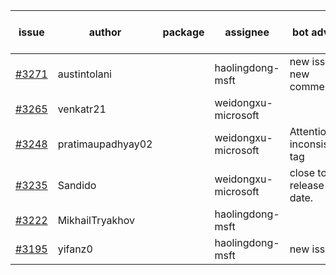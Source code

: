 | issue | author | package | assignee | bot advice | created date of issue | target release date | date from target |
| ------ | ------ | ------ | ------ | ------ | ------ | ------ | :-----: |
| [#3271](https://github.com/Azure/sdk-release-request/issues/3271) | austintolani |  | haolingdong-msft | new issue. new comment. | 10-12 | fail to get. |  |
| [#3265](https://github.com/Azure/sdk-release-request/issues/3265) | venkatr21 |  | weidongxu-microsoft |  | 10-12 | fail to get. |  |
| [#3248](https://github.com/Azure/sdk-release-request/issues/3248) | pratimaupadhyay02 |  | weidongxu-microsoft | Attention to inconsistent tag | 10-07 | 10-25 |  |
| [#3235](https://github.com/Azure/sdk-release-request/issues/3235) | Sandido |  | weidongxu-microsoft | close to release date.  | 09-30 | 10-17 | 0 |
| [#3222](https://github.com/Azure/sdk-release-request/issues/3222) | MikhailTryakhov |  | haolingdong-msft |  | 09-28 | 10-05 |  |
| [#3195](https://github.com/Azure/sdk-release-request/issues/3195) | yifanz0 |  | haolingdong-msft | new issue. | 09-19 | 10-12 |  |
